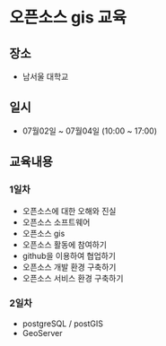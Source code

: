 ﻿# 오픈소스 gis 교육

## 장소
* 남서울 대학교

## 일시
* 07월02일 ~ 07월04일 (10:00 ~ 17:00)

## 교육내용
### 1일차
* 오픈소스에 대한 오해와 진실
* 오픈소스  소프트웨어
* 오픈소스 gis
* 오픈소스 활동에 참여하기
* github을 이용하여 협업하기   
* 오픈소스 개발 환경 구축하기
* 오픈소스 서비스 환경 구축하기

### 2일차
* postgreSQL / postGIS
* GeoServer




